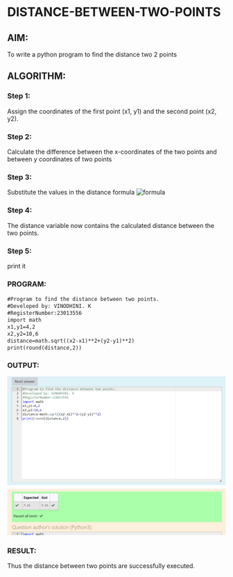 # DISTANCE-BETWEEN-TWO-POINTS

## AIM:
To write a python program to find the distance two 2 points
## ALGORITHM:
### Step 1: 

Assign the coordinates of the first point (x1, y1) and the second point (x2, y2).

### Step 2: 

Calculate the difference between the x-coordinates of the two points and  between y coordinates of two points

### Step 3: 

Substitute the values in the distance formula  ![formula](/formula.JPG)

### Step 4: 

The distance variable now contains the calculated distance between the two points.

### Step 5: 

print it

### PROGRAM:
  
    #Program to find the distance between two points.
    #Developed by: VINODHINI. K
    #RegisterNumber:23013556
    import math
    x1,y1=4,2
    x2,y2=10,6
    distance=math.sqrt((x2-x1)**2+(y2-y1)**2)
    print(round(distance,2))
### OUTPUT:

![Alt text](<Screenshot 2023-11-28 221943.png>)

### RESULT:

Thus the distance between two points are successfully executed.